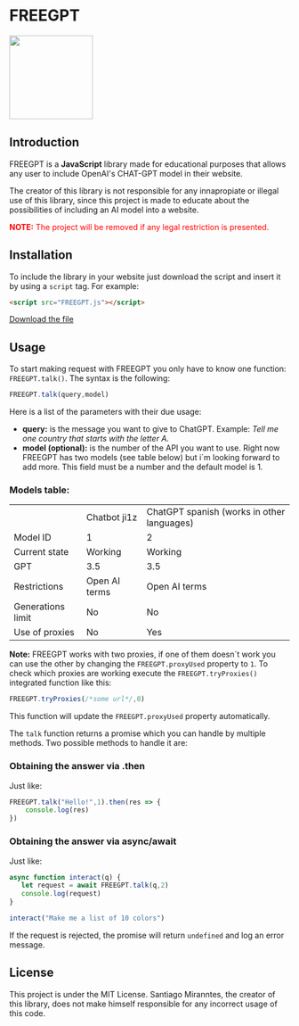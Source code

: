<h1>FREEGPT</h1>
<img style="width:150px;" src="https://i.ibb.co/kqkwx1h/Pics-Art-12-01-04-58-04.png">
<h2>Introduction</h2>
<p>FREEGPT is a <b>JavaScript</b> library made for educational purposes that allows any user to include OpenAI's CHAT-GPT model in their website.</p>
<p>The creator of this library is not responsible for any innapropiate or illegal use of this library, since this project is made to educate about the possibilities of including an AI model into a website.</p>
<p style="color:red" alt="FREEGPT logo" title="FREEGPT logo"><b>NOTE:</b> The project will be removed if any legal restriction is presented.</p>

<h2>Installation</h2>

<p>To include the library in your website just download the script and insert it by using a <code>script</code> tag. For example:</p>

```html
<script src="FREEGPT.js"></script>
```

[Download the file](https://github.com/santiagomirantes/freegpt/blob/main/FREEGPT.js)

<h2 id="usage">Usage</h2>

<p>To start making request with FREEGPT you only have to know one function: <code>FREEGPT.talk()</code>. The syntax is the following:</p>

```js
FREEGPT.talk(query,model)
```
<p>Here is a list of the parameters with their due usage:</p>

<ul>
  <li><b>query:</b> is the message you want to give to ChatGPT. Example: <i>Tell me one country that starts with the letter A.</i></li>
  <li><b>model (optional):</b> is the number of the API you want to use. Right now FREEGPT has two models (see table below) but i´m looking forward to add more. This field must be a number and the default model is 1.</li>
  
</ul>

<h3>Models table:</h3>

<table>
  <tr>
    <td></td>
    <td>Chatbot ji1z</td>
    <td>ChatGPT spanish (works in other languages)</td>
  </tr>
  <tr>
    <td>Model ID</td>
    <td>1</td>
    <td>2</td>
  </tr>
  <tr>
    <td>Current state</td>
    <td>Working</td>
    <td>Working</td>
  </tr>
  <tr>
    <td>GPT</td>
    <td>3.5</td>
    <td>3.5</td>
  </tr>
  <tr>
    <td>Restrictions</td>
    <td>Open AI terms</td>
    <td>Open AI terms</td>
  </tr>
  <tr>
    <td>Generations limit</td>
    <td>No</td>
    <td>No</td>
  </tr>
  <tr>
    <td>Use of proxies</td>
    <td>No</td>
    <td>Yes</td>
  </tr>
</table>

<p><b>Note:</b> FREEGPT works with two proxies, if one of them doesn´t work you can use the other by changing the <code>FREEGPT.proxyUsed</code> property to <code>1</code>.
To check which proxies are working execute the <code>FREEGPT.tryProxies()</code> integrated function like this:</p>

```js
FREEGPT.tryProxies(/*some url*/,0)
```

<p>This function will update the <code>FREEGPT.proxyUsed</code> property automatically.</p>

<p>The <code>talk</code> function returns a promise which you can handle by multiple methods. Two possible methods to handle it are:</p>

<h3>Obtaining the answer via .then</h3>

<p>Just like:</p>

```js
FREEGPT.talk("Hello!",1).then(res => {
    console.log(res)
})
```

<h3>Obtaining the answer via async/await</h3>

<p>Just like:</p>

```js
async function interact(q) {
   let request = await FREEGPT.talk(q,2)
   console.log(request)
}

interact("Make me a list of 10 colors")
```


<p>If the request is rejected, the promise will return <code>undefined</code> and log an error message.</p>


<h2>License</h2>

<p>This project is under the MIT License. Santiago Miranntes, the creator of this library, does not make himself responsible for any incorrect usage of this code.</p>
